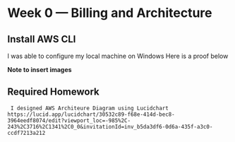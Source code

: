 # Week 0 — Billing and Architecture

## Install AWS CLI
I was able to configure my local machine on Windows
Here is a proof below

**Note to insert images**

## Required Homework

```
 I designed AWS Architeure Diagram using Lucidchart
https://lucid.app/lucidchart/30532c89-f68e-414d-bec8-3964eedf8074/edit?viewport_loc=-985%2C-243%2C3716%2C1341%2C0_0&invitationId=inv_b5da3df6-0d6a-435f-a3c0-ccdf7213a212
